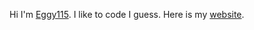 Hi I'm [Eggy115](https://github.com/Eggy115).
I like to code I guess.
Here is my [website](https://eggy115.github.io).
